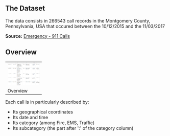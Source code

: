 ## The Dataset

The data consists in 266543 call records in the Montgomery County, Pennsylvania, USA that occured between the 10/12/2015 and the 11/03/2017

**Source:** [Emergency - 911 Calls]( https://www.kaggle.com/mchirico/montcoalert)

## Overview
<table border="0">
  <tr>
    <td>
      <img src="img/dataglimpse.png" style="width: 100px;">
    </td>
  </tr>
  <tr>
    <td>
      Overview
    </td>
  </tr>
</table>

Each call is in particularly described by:
* Its geographical coordinates
* Its date and time
* Its category (among Fire, EMS, Traffic)
* Its subcategory (the part after ':' of the category column)

